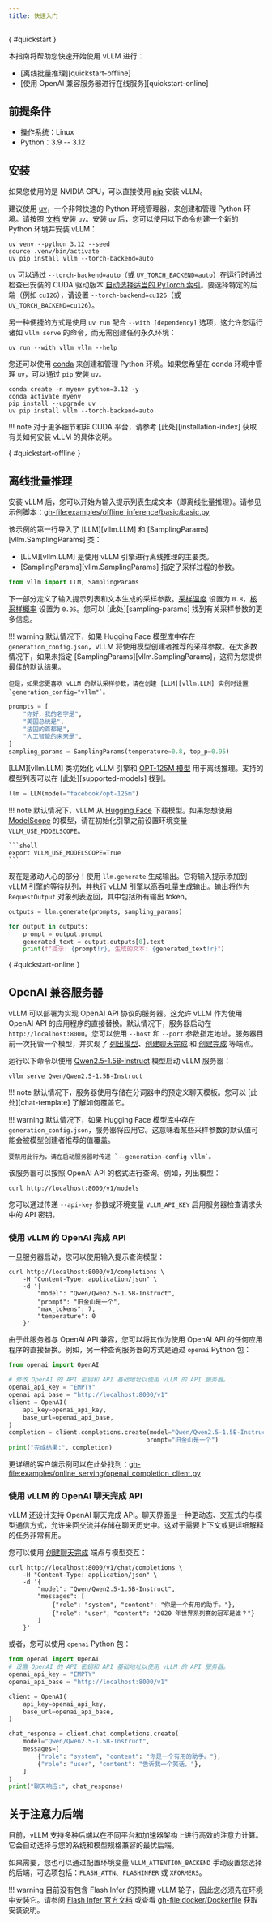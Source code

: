 ```yaml
---
title: 快速入门
---
```

[](){ #quickstart }

本指南将帮助您快速开始使用 vLLM 进行：

- [离线批量推理][quickstart-offline]
- [使用 OpenAI 兼容服务器进行在线服务][quickstart-online]

## 前提条件

- 操作系统：Linux
- Python：3.9 -- 3.12

## 安装

如果您使用的是 NVIDIA GPU，可以直接使用 [pip](https://pypi.org/project/vllm/) 安装 vLLM。

建议使用 [uv](https://docs.astral.sh/uv/)，一个非常快速的 Python 环境管理器，来创建和管理 Python 环境。请按照 [文档](https://docs.astral.sh/uv/#getting-started) 安装 `uv`。安装 `uv` 后，您可以使用以下命令创建一个新的 Python 环境并安装 vLLM：

```console
uv venv --python 3.12 --seed
source .venv/bin/activate
uv pip install vllm --torch-backend=auto
```

`uv` 可以通过 `--torch-backend=auto`（或 `UV_TORCH_BACKEND=auto`）在运行时通过检查已安装的 CUDA 驱动版本 [自动选择适当的 PyTorch 索引](https://docs.astral.sh/uv/guides/integration/pytorch/#automatic-backend-selection)。要选择特定的后端（例如 `cu126`），请设置 `--torch-backend=cu126`（或 `UV_TORCH_BACKEND=cu126`）。

另一种便捷的方式是使用 `uv run` 配合 `--with [dependency]` 选项，这允许您运行诸如 `vllm serve` 的命令，而无需创建任何永久环境：

```console
uv run --with vllm vllm --help
```

您还可以使用 [conda](https://docs.conda.io/projects/conda/en/latest/user-guide/getting-started.html) 来创建和管理 Python 环境。如果您希望在 conda 环境中管理 `uv`，可以通过 `pip` 安装 `uv`。

```console
conda create -n myenv python=3.12 -y
conda activate myenv
pip install --upgrade uv
uv pip install vllm --torch-backend=auto
```

!!! note
    对于更多细节和非 CUDA 平台，请参考 [此处][installation-index] 获取有关如何安装 vLLM 的具体说明。

[](){ #quickstart-offline }

## 离线批量推理

安装 vLLM 后，您可以开始为输入提示列表生成文本（即离线批量推理）。请参见示例脚本：<gh-file:examples/offline_inference/basic/basic.py>

该示例的第一行导入了 [LLM][vllm.LLM] 和 [SamplingParams][vllm.SamplingParams] 类：

- [LLM][vllm.LLM] 是使用 vLLM 引擎进行离线推理的主要类。
- [SamplingParams][vllm.SamplingParams] 指定了采样过程的参数。

```python
from vllm import LLM, SamplingParams
```

下一部分定义了输入提示列表和文本生成的采样参数。[采样温度](https://arxiv.org/html/2402.05201v1) 设置为 `0.8`，[核采样概率](https://en.wikipedia.org/wiki/Top-p_sampling) 设置为 `0.95`。您可以 [此处][sampling-params] 找到有关采样参数的更多信息。

!!! warning
    默认情况下，如果 Hugging Face 模型库中存在 `generation_config.json`，vLLM 将使用模型创建者推荐的采样参数。在大多数情况下，如果未指定 [SamplingParams][vllm.SamplingParams]，这将为您提供最佳的默认结果。

    但是，如果您更喜欢 vLLM 的默认采样参数，请在创建 [LLM][vllm.LLM] 实例时设置 `generation_config="vllm"`。

```python
prompts = [
    "你好，我的名字是",
    "美国总统是",
    "法国的首都是",
    "人工智能的未来是",
]
sampling_params = SamplingParams(temperature=0.8, top_p=0.95)
```

[LLM][vllm.LLM] 类初始化 vLLM 引擎和 [OPT-125M 模型](https://arxiv.org/abs/2205.01068) 用于离线推理。支持的模型列表可以在 [此处][supported-models] 找到。

```python
llm = LLM(model="facebook/opt-125m")
```

!!! note
    默认情况下，vLLM 从 [Hugging Face](https://huggingface.co/) 下载模型。如果您想使用 [ModelScope](https://www.modelscope.cn) 的模型，请在初始化引擎之前设置环境变量 `VLLM_USE_MODELSCOPE`。

    ```shell
    export VLLM_USE_MODELSCOPE=True
    ```

现在是激动人心的部分！使用 `llm.generate` 生成输出。它将输入提示添加到 vLLM 引擎的等待队列，并执行 vLLM 引擎以高吞吐量生成输出。输出将作为 `RequestOutput` 对象列表返回，其中包括所有输出 token。

```python
outputs = llm.generate(prompts, sampling_params)

for output in outputs:
    prompt = output.prompt
    generated_text = output.outputs[0].text
    print(f"提示: {prompt!r}, 生成的文本: {generated_text!r}")
```

[](){ #quickstart-online }

## OpenAI 兼容服务器

vLLM 可以部署为实现 OpenAI API 协议的服务器。这允许 vLLM 作为使用 OpenAI API 的应用程序的直接替换。默认情况下，服务器启动在 `http://localhost:8000`。您可以使用 `--host` 和 `--port` 参数指定地址。服务器目前一次托管一个模型，并实现了 [列出模型](https://platform.openai.com/docs/api-reference/models/list)、[创建聊天完成](https://platform.openai.com/docs/api-reference/chat/completions/create) 和 [创建完成](https://platform.openai.com/docs/api-reference/completions/create) 等端点。

运行以下命令以使用 [Qwen2.5-1.5B-Instruct](https://huggingface.co/Qwen/Qwen2.5-1.5B-Instruct) 模型启动 vLLM 服务器：

```console
vllm serve Qwen/Qwen2.5-1.5B-Instruct
```

!!! note
    默认情况下，服务器使用存储在分词器中的预定义聊天模板。您可以 [此处][chat-template] 了解如何覆盖它。

!!! warning
    默认情况下，如果 Hugging Face 模型库中存在 `generation_config.json`，服务器将应用它。这意味着某些采样参数的默认值可能会被模型创建者推荐的值覆盖。

    要禁用此行为，请在启动服务器时传递 `--generation-config vllm`。

该服务器可以按照 OpenAI API 的格式进行查询。例如，列出模型：

```console
curl http://localhost:8000/v1/models
```

您可以通过传递 `--api-key` 参数或环境变量 `VLLM_API_KEY` 启用服务器检查请求头中的 API 密钥。

### 使用 vLLM 的 OpenAI 完成 API

一旦服务器启动，您可以使用输入提示查询模型：

```console
curl http://localhost:8000/v1/completions \
    -H "Content-Type: application/json" \
    -d '{
        "model": "Qwen/Qwen2.5-1.5B-Instruct",
        "prompt": "旧金山是一个",
        "max_tokens": 7,
        "temperature": 0
    }'
```

由于此服务器与 OpenAI API 兼容，您可以将其作为使用 OpenAI API 的任何应用程序的直接替换。例如，另一种查询服务器的方式是通过 `openai` Python 包：

```python
from openai import OpenAI

# 修改 OpenAI 的 API 密钥和 API 基础地址以使用 vLLM 的 API 服务器。
openai_api_key = "EMPTY"
openai_api_base = "http://localhost:8000/v1"
client = OpenAI(
    api_key=openai_api_key,
    base_url=openai_api_base,
)
completion = client.completions.create(model="Qwen/Qwen2.5-1.5B-Instruct",
                                      prompt="旧金山是一个")
print("完成结果:", completion)
```

更详细的客户端示例可以在此处找到：<gh-file:examples/online_serving/openai_completion_client.py>

### 使用 vLLM 的 OpenAI 聊天完成 API

vLLM 还设计支持 OpenAI 聊天完成 API。聊天界面是一种更动态、交互式的与模型通信方式，允许来回交流并存储在聊天历史中。这对于需要上下文或更详细解释的任务非常有用。

您可以使用 [创建聊天完成](https://platform.openai.com/docs/api-reference/chat/completions/create) 端点与模型交互：

```console
curl http://localhost:8000/v1/chat/completions \
    -H "Content-Type: application/json" \
    -d '{
        "model": "Qwen/Qwen2.5-1.5B-Instruct",
        "messages": [
            {"role": "system", "content": "你是一个有用的助手。"},
            {"role": "user", "content": "2020 年世界系列赛的冠军是谁？"}
        ]
    }'
```

或者，您可以使用 `openai` Python 包：

```python
from openai import OpenAI
# 设置 OpenAI 的 API 密钥和 API 基础地址以使用 vLLM 的 API 服务器。
openai_api_key = "EMPTY"
openai_api_base = "http://localhost:8000/v1"

client = OpenAI(
    api_key=openai_api_key,
    base_url=openai_api_base,
)

chat_response = client.chat.completions.create(
    model="Qwen/Qwen2.5-1.5B-Instruct",
    messages=[
        {"role": "system", "content": "你是一个有用的助手。"},
        {"role": "user", "content": "告诉我一个笑话。"},
    ]
)
print("聊天响应:", chat_response)
```

## 关于注意力后端

目前，vLLM 支持多种后端以在不同平台和加速器架构上进行高效的注意力计算。它会自动选择与您的系统和模型规格兼容的最优后端。

如果需要，您也可以通过配置环境变量 `VLLM_ATTENTION_BACKEND` 手动设置您选择的后端，可选项包括：`FLASH_ATTN`、`FLASHINFER` 或 `XFORMERS`。

!!! warning
    目前没有包含 Flash Infer 的预构建 vLLM 轮子，因此您必须先在环境中安装它。请参阅 [Flash Infer 官方文档](https://docs.flashinfer.ai/) 或查看 <gh-file:docker/Dockerfile> 获取安装说明。
